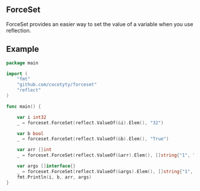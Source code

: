 ForceSet
---
ForceSet provides an easier way to set the value of a variable when you use reflection.

## Example
```go
package main

import (
	"fmt"
	"github.com/cocotyty/forceset"
	"reflect"
)

func main() {

	var i int32
	_ = forceset.ForceSet(reflect.ValueOf(&i).Elem(), "32")

	var b bool
	_ = forceset.ForceSet(reflect.ValueOf(&b).Elem(), "True")

	var arr []int
	_ = forceset.ForceSet(reflect.ValueOf(&arr).Elem(), []string{"1", "2"})

	var args []interface{}
	_ = forceset.ForceSet(reflect.ValueOf(&args).Elem(), []string{"1", "2"})
	fmt.Println(i, b, arr, args)
}
```